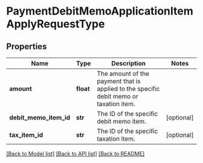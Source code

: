 # PaymentDebitMemoApplicationItemApplyRequestType

## Properties
Name | Type | Description | Notes
------------ | ------------- | ------------- | -------------
**amount** | **float** | The amount of the payment that is applied to the specific debit memo or taxation item.  | 
**debit_memo_item_id** | **str** | The ID of the specific debit memo item.  | [optional] 
**tax_item_id** | **str** | The ID of the specific taxation item.  | [optional] 

[[Back to Model list]](../README.md#documentation-for-models) [[Back to API list]](../README.md#documentation-for-api-endpoints) [[Back to README]](../README.md)

